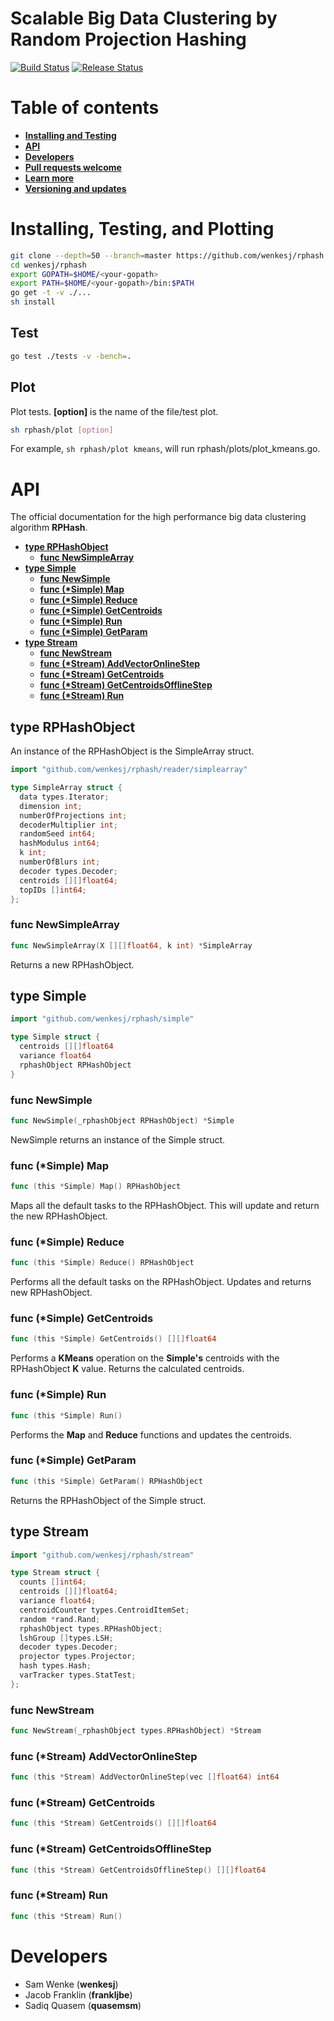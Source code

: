 # Scalable Big Data Clustering by Random Projection Hashing #
[![Build Status](https://travis-ci.org/wenkesj/rphash.svg)](https://travis-ci.org/wenkesj/rphash)
[![Release Status](https://img.shields.io/badge/version-1.0.0-blue.svg)](https://github.com/wenkesj/rphash/releases)

# Table of contents #
+ **[Installing and Testing](https://github.com/wenkesj/rphash#installing-and-testing)**
+ **[API](https://github.com/wenkesj/rphash#api)**
+ **[Developers](https://github.com/wenkesj/rphash#developers)**
+ **[Pull requests welcome](https://github.com/wenkesj/rphash/blob/master/TODO.md)**
+ **[Learn more](https://github.com/wenkesj/rphash/blob/master/REFERENCES.md)**
+ **[Versioning and updates](https://github.com/wenkesj/rphash/blob/master/CHANGELOG.md)**

# Installing, Testing, and Plotting #
```sh
git clone --depth=50 --branch=master https://github.com/wenkesj/rphash.git wenkesj/rphash
cd wenkesj/rphash
export GOPATH=$HOME/<your-gopath>
export PATH=$HOME/<your-gopath>/bin:$PATH
go get -t -v ./...
sh install
```

## Test ##
```sh
go test ./tests -v -bench=.
```

## Plot ##
Plot tests. **[option]** is the name of the file/test plot.
```sh
sh rphash/plot [option]
```

For example, `sh rphash/plot kmeans`, will run rphash/plots/plot_kmeans.go.

# API #
The official documentation for the high performance big data clustering algorithm **RPHash**.

+ **[type RPHashObject](https://github.com/wenkesj/rphash#type-rphashobject)**
  + **[func NewSimpleArray](https://github.com/wenkesj/rphash#func-newsimplearray)**
+ **[type Simple](https://github.com/wenkesj/rphash#simple)**
  + **[func NewSimple](https://github.com/wenkesj/rphash#func-newsimple)**
  + **[func (\*Simple) Map](https://github.com/wenkesj/rphash)**
  + **[func (\*Simple) Reduce](https://github.com/wenkesj/rphash)**
  + **[func (\*Simple) GetCentroids](https://github.com/wenkesj/rphash)**
  + **[func (\*Simple) Run](https://github.com/wenkesj/rphash)**
  + **[func (\*Simple) GetParam](https://github.com/wenkesj/rphash)**
+ **[type Stream](https://github.com/wenkesj/rphash#stream)**
  + **[func NewStream](https://github.com/wenkesj/rphash#newstream)**
  + **[func (\*Stream) AddVectorOnlineStep](https://github.com/wenkesj/rphash)**
  + **[func (\*Stream) GetCentroids](https://github.com/wenkesj/rphash)**
  + **[func (\*Stream) GetCentroidsOfflineStep](https://github.com/wenkesj/rphash)**
  + **[func (\*Stream) Run](https://github.com/wenkesj/rphash)**

## type RPHashObject ##
An instance of the RPHashObject is the SimpleArray struct.

```go
import "github.com/wenkesj/rphash/reader/simplearray"
```

```go
type SimpleArray struct {
  data types.Iterator;
  dimension int;
  numberOfProjections int;
  decoderMultiplier int;
  randomSeed int64;
  hashModulus int64;
  k int;
  numberOfBlurs int;
  decoder types.Decoder;
  centroids [][]float64;
  topIDs []int64;
};
```

### func NewSimpleArray ###
```go
func NewSimpleArray(X [][]float64, k int) *SimpleArray
```

Returns a new RPHashObject.

## type Simple ##
```go
import "github.com/wenkesj/rphash/simple"
```

```go
type Simple struct {
  centroids [][]float64
  variance float64
  rphashObject RPHashObject
}
```

### func NewSimple ###
```go
func NewSimple(_rphashObject RPHashObject) *Simple
```

NewSimple returns an instance of the Simple struct.

### func (\*Simple) Map ###
```go
func (this *Simple) Map() RPHashObject
```

Maps all the default tasks to the RPHashObject. This will update and return the new RPHashObject.

### func (\*Simple) Reduce ###
```go
func (this *Simple) Reduce() RPHashObject
```

Performs all the default tasks on the RPHashObject. Updates and returns new RPHashObject.

### func (\*Simple) GetCentroids ###
```go
func (this *Simple) GetCentroids() [][]float64
```

Performs a **KMeans** operation on the **Simple's** centroids with the RPHashObject **K** value. Returns the calculated centroids.

### func (\*Simple) Run ###
```go
func (this *Simple) Run()
```

Performs the **Map** and **Reduce** functions and updates the centroids.

### func (\*Simple) GetParam ###
```go
func (this *Simple) GetParam() RPHashObject
```

Returns the RPHashObject of the Simple struct.

## type Stream ##
```go
import "github.com/wenkesj/rphash/stream"
```

```go
type Stream struct {
  counts []int64;
  centroids [][]float64;
  variance float64;
  centroidCounter types.CentroidItemSet;
  random *rand.Rand;
  rphashObject types.RPHashObject;
  lshGroup []types.LSH;
  decoder types.Decoder;
  projector types.Projector;
  hash types.Hash;
  varTracker types.StatTest;
};

```
### func NewStream ###
```go
func NewStream(_rphashObject types.RPHashObject) *Stream
```

### func (\*Stream) AddVectorOnlineStep ###
```go
func (this *Stream) AddVectorOnlineStep(vec []float64) int64
```

### func (\*Stream) GetCentroids ###
```go
func (this *Stream) GetCentroids() [][]float64
```

### func (\*Stream) GetCentroidsOfflineStep ###
```go
func (this *Stream) GetCentroidsOfflineStep() [][]float64
```

### func (\*Stream) Run ###
```go
func (this *Stream) Run()
```

# Developers #
+ Sam Wenke (**wenkesj**)
+ Jacob Franklin (**frankljbe**)
+ Sadiq Quasem (**quasemsm**)
